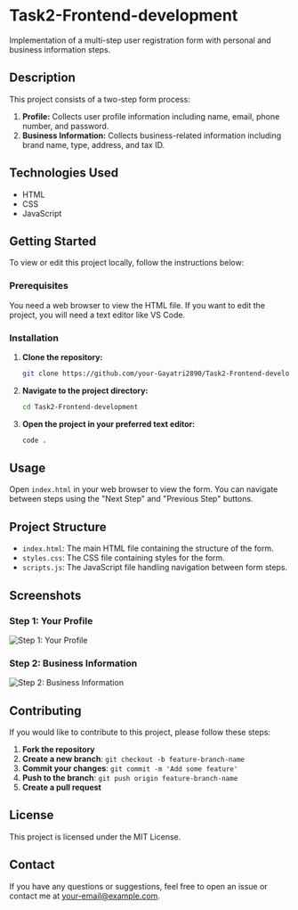 # Task2-Frontend-development
Implementation of a multi-step user registration form with personal and business information steps.

## Description

This project consists of a two-step form process:
1. **Profile:** Collects user profile information including name, email, phone number, and password.
2. **Business Information:** Collects business-related information including brand name, type, address, and tax ID.

## Technologies Used

- HTML
- CSS
- JavaScript

## Getting Started

To view or edit this project locally, follow the instructions below:

### Prerequisites

You need a web browser to view the HTML file. If you want to edit the project, you will need a text editor like VS Code.

### Installation

1. **Clone the repository:**
    ```bash
    git clone https://github.com/your-Gayatri2890/Task2-Frontend-development.git
    ```
2. **Navigate to the project directory:**
    ```bash
    cd Task2-Frontend-development
    ```

3. **Open the project in your preferred text editor:**
    ```bash
    code .
    ```

## Usage

Open `index.html` in your web browser to view the form. You can navigate between steps using the "Next Step" and "Previous Step" buttons.

## Project Structure

- `index.html`: The main HTML file containing the structure of the form.
- `styles.css`: The CSS file containing styles for the form.
- `scripts.js`: The JavaScript file handling navigation between form steps.

## Screenshots

### Step 1: Your Profile

![Step 1: Your Profile](images/Task2a.png)

### Step 2: Business Information

![Step 2: Business Information](images/Task2b.png)

## Contributing

If you would like to contribute to this project, please follow these steps:

1. **Fork the repository**
2. **Create a new branch**: `git checkout -b feature-branch-name`
3. **Commit your changes**: `git commit -m 'Add some feature'`
4. **Push to the branch**: `git push origin feature-branch-name`
5. **Create a pull request**

## License

This project is licensed under the MIT License.

## Contact

If you have any questions or suggestions, feel free to open an issue or contact me at [your-email@example.com](gayatritym@gmail.com).
